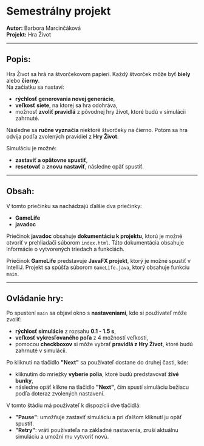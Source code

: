 # Semestrálny projekt
**Autor:** Barbora Marcinčáková  
**Projekt:** Hra Život

---

## Popis:
Hra Život sa hrá na štvorčekovom papieri. Každý štvorček môže byť **biely** alebo **čierny**.  
Na začiatku sa nastaví:
- **rýchlosť generovania novej generácie**, 
- **veľkosť siete**, na ktorej sa hra odohráva, 
- možnosť **zvoliť pravidlá** z pôvodnej hry život, ktoré budú v simulácii zahrnuté.

Následne sa **ručne vyznačia** niektoré štvorčeky na čierno. Potom sa hra odvíja podľa zvolených pravidiel z **Hry Život**.

Simuláciu je možné:
- **zastaviť a opätovne spustiť**, 
- **resetovať** a **znovu nastaviť**, následne opäť spustiť.

---

## Obsah:
V tomto priečinku sa nachádzajú ďalšie dva priečinky:
- **GameLife** 
- **javadoc**

Priečinok **javadoc** obsahuje **dokumentáciu k projektu**, ktorú je možné otvoriť v prehliadači súborom `index.html`. Táto dokumentácia obsahuje informácie o vytvorených triedach a funkciách.

Priečinok **GameLife** predstavuje **JavaFX projekt**, ktorý je možné spustiť v IntelliJ. Projekt sa spúšťa súborom `GameLife.java`, ktorý obsahuje funkciu `main`.

---

## Ovládanie hry:
Po spustení `main` sa objaví okno s **nastaveniami**, kde si používateľ môže zvoliť:
- **rýchlosť simulácie** z rozsahu **0.1 - 1.5 s**,
- **veľkosť vykresľovaného poľa** z 4 možností veľkosti,
- pomocou **checkboxov** si môže vybrať **pravidlá z Hry Život**, ktoré budú zahrnuté v simulácii.

Po kliknutí na tlačidlo **"Next"** sa používateľ dostane do druhej časti, kde:
- kliknutím do mriežky **vyberie polia**, ktoré budú predstavovať **živé bunky**,
- následne opäť klikne na tlačidlo **"Next"**, čím spustí simuláciu bežiacu podľa doteraz zvolených nastavení.

V tomto štádiu má používateľ k dispozícii dve tlačidlá:
- **"Pause"**: umožňuje zastaviť simuláciu a pri ďalšom kliknutí ju opäť spustiť.
- **"Retry"**: vráti používateľa na základné nastavenia, zruší aktuálnu simuláciu a umožní mu vytvoriť novú.
